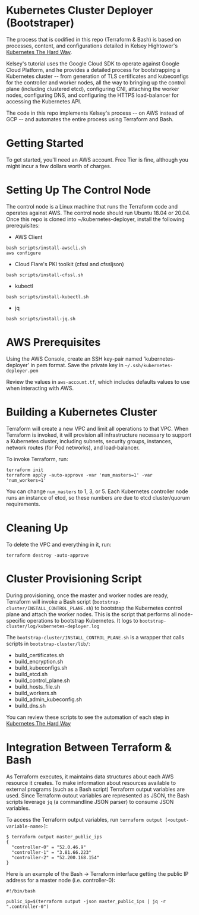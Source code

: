 # Kubernetes Cluster Deployer (Bootstraper)
The process that is codified in this repo (Terraform & Bash) is based on processes, content, and configurations detailed in Kelsey Hightower's [Kubernetes The Hard Way](https://github.com/kelseyhightower/kubernetes-the-hard-way/).

Kelsey's tutorial uses the Google Cloud SDK to operate against Google Cloud Platform, and he provides a detailed process for bootstrapping a Kubernetes cluster -- from generation of TLS certificates and kubeconfigs for the controller and worker nodes, all the way to bringing up the control plane (including clustered etcd), configuring CNI, attaching the worker nodes, configuring DNS, and configuring the HTTPS load-balancer for accessing the Kubernetes API.

The code in this repo implements Kelsey's process -- on AWS instead of GCP -- and automates the entire process using Terraform and Bash.

# Getting Started
To get started, you'll need an AWS account.  Free Tier is fine, although you might incur a few dollars worth of charges.

# Setting Up The Control Node
The control node is a Linux machine that runs the Terraform code and operates against AWS.  The control node should run Ubuntu 18.04 or 20.04.  Once this repo is cloned into ~/kubernetes-deployer, install the following prerequisites:
* AWS Client
```
bash scripts/install-awscli.sh
aws configure
```
* Cloud Flare's PKI toolkit (cfssl and cfssljson)
```
bash scripts/install-cfssl.sh
```
* kubectl
```
bash scripts/install-kubectl.sh
```
* jq
```
bash scripts/install-jq.sh
```

# AWS Prerequisites
Using the AWS Console, create an SSH key-pair named 'kubernetes-deployer' in pem format.  Save the private key in `~/.ssh/kubernetes-deployer.pem`

Review the values in `aws-account.tf`, which includes defaults values to use when interacting with AWS.

# Building a Kubernetes Cluster
Terraform will create a new VPC and limit all operations to that VPC. When Terraform is invoked, it will provision all infrastructure necessary to support a Kubernetes cluster, including subnets, security groups, instances, network routes (for Pod networks), and load-balancer.  

To invoke Terraform, run:
```
terraform init
terraform apply -auto-approve -var 'num_masters=1' -var 'num_workers=1'
```

You can change `num_masters` to 1, 3, or 5. Each Kubernetes controller node runs an instance of etcd, so these numbers are due to etcd cluster/quorum requirements.

# Cleaning Up
To delete the VPC and everything in it, run:
```
terraform destroy -auto-approve
```

# Cluster Provisioning Script
During provisioning, once the master and worker nodes are ready, Terraform will invoke a Bash script (`bootstrap-cluster/INSTALL_CONTROL_PLANE.sh`) to bootstrap the Kubernetes control plane and attach the worker nodes.  This is the script that performs all node-specific operations to bootstrap Kubernetes. It logs to `bootstrap-cluster/log/kubernetes-deployer.log`

The `bootstrap-cluster/INSTALL_CONTROL_PLANE.sh` is a wrapper that calls scripts in `bootstrap-cluster/lib/`:

* build_certificates.sh
* build_encryption.sh
* build_kubeconfigs.sh
* build_etcd.sh
* build_control_plane.sh
* build_hosts_file.sh
* build_workers.sh
* build_admin_kubeconfig.sh
* build_dns.sh

You can review these scripts to see the automation of each step in [Kubernetes The Hard Way](https://github.com/kelseyhightower/kubernetes-the-hard-way/)

# Integration Between Terraform & Bash
As Terraform executes, it maintains data structures about each AWS resource it creates. To make information about resources available to external programs (such as a Bash script) Terraform output variables are used.  Since Terraform outout variables are represented as JSON, the Bash scripts leverage `jq` (a commandline JSON parser) to consume JSON variables.

To access the Terraform output variables, run `terraform output [<output-variable-name>]`:
```
$ terraform output master_public_ips
{
  "controller-0" = "52.0.46.9"
  "controller-1" = "3.81.66.223"
  "controller-2" = "52.200.168.154"
}
```

Here is an example of the Bash -> Terraform interface getting the public IP address for a master node (i.e. controller-0):
```
#!/bin/bash

public_ip=$(terraform output -json master_public_ips | jq -r ".controller-0")
```
